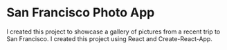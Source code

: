 # San Francisco Photo App

I created this project to showcase a gallery of pictures from a recent trip to San Francisco. I created this project using React and Create-React-App. 



